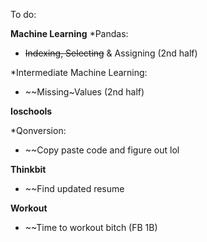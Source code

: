 To do:


**Machine Learning**
*Pandas:
* ~~Indexing, Selecting~~  & Assigning (2nd half)

*Intermediate Machine Learning:
* ~~Missing~Values (2nd half)

**Ioschools**

*Qonversion:
* ~~Copy paste code and figure out lol

**Thinkbit**
* ~~Find updated resume

**Workout**
* ~~Time to workout bitch (FB 1B)